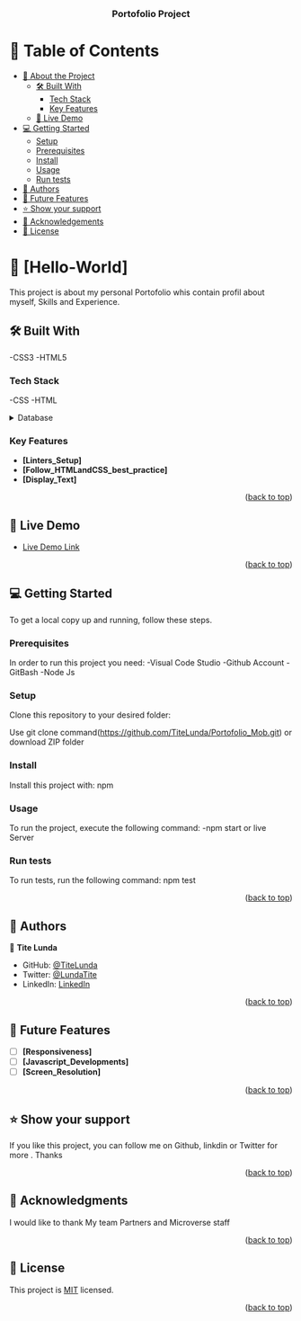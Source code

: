 <a name="readme-top"></a>
<div align="center">
  <br/>
  <h3><b>Portofolio Project</b></h3>

</div>

# 📗 Table of Contents

- [📖 About the Project](#about-project)
  - [🛠 Built With](#built-with)
    - [Tech Stack](#tech-stack)
    - [Key Features](#key-features)
  - [🚀 Live Demo](#live-demo)
- [💻 Getting Started](#getting-started)
  - [Setup](#setup)
  - [Prerequisites](#prerequisites)
  - [Install](#install)
  - [Usage](#usage)
  - [Run tests](#run-tests)
- [👥 Authors](#authors)
- [🔭 Future Features](#future-features)
- [⭐️ Show your support](#support)
- [🙏 Acknowledgements](#acknowledgements)
- [📝 License](#license)

# 📖 [Hello-World] <a name="about-project"></a>

This project is about my personal Portofolio whis contain profil about myself, Skills and Experience.
## 🛠 Built With <a name="built-with"></a>
  -CSS3
  -HTML5

### Tech Stack <a name="tech-stack"></a>
  -CSS
  -HTML

<details>
<summary>Database</summary>
  <ul>
    <li><a href="https://www.postgresql.org/">PostgreSQL</a></li>
  </ul>
</details>

### Key Features <a name="key-features"></a>

- **[Linters_Setup]**
- **[Follow_HTMLandCSS_best_practice]**
- **[Display_Text]**

<p align="right">(<a href="#readme-top">back to top</a>)</p>

## 🚀 Live Demo <a name="live-demo"></a>

- [Live Demo Link](https://github.com/TiteLunda/Portofolio_Mob)

<p align="right">(<a href="#readme-top">back to top</a>)</p>

## 💻 Getting Started <a name="getting-started"></a>

To get a local copy up and running, follow these steps.

### Prerequisites

In order to run this project you need:
-Visual Code Studio
-Github Account
-GitBash
-Node Js

### Setup

Clone this repository to your desired folder:

Use git clone command(https://github.com/TiteLunda/Portofolio_Mob.git) 
or download ZIP folder 

### Install

Install this project with:
npm

### Usage

To run the project, execute the following command:
-npm  start or live Server

### Run tests

To run tests, run the following command:
npm test

<p align="right">(<a href="#readme-top">back to top</a>)</p>

## 👥 Authors <a name="authors"></a>

👤 **Tite Lunda**

- GitHub: [@TiteLunda](https://github.com/TiteLunda)
- Twitter: [@LundaTite](https://twitter.com/LundaTite)
- LinkedIn: [LinkedIn](https://www.linkedin.com/in/tite-lunda-094956199/)

<p align="right">(<a href="#readme-top">back to top</a>)</p>

## 🔭 Future Features <a name="future-features"></a>

- [ ] **[Responsiveness]**
- [ ] **[Javascript_Developments]**
- [ ] **[Screen_Resolution]**

<p align="right">(<a href="#readme-top">back to top</a>)</p>

## ⭐️ Show your support <a name="support"></a>

If you like this project, you can follow me on Github, linkdin or Twitter for more . Thanks

<p align="right">(<a href="#readme-top">back to top</a>)</p>

## 🙏 Acknowledgments <a name="acknowledgements"></a>

I would like to thank My team Partners and Microverse staff

<p align="right">(<a href="#readme-top">back to top</a>)</p>

## 📝 License <a name="license"></a>

This project is [MIT](./LICENSE) licensed.

<p align="right">(<a href="#readme-top">back to top</a>)</p>